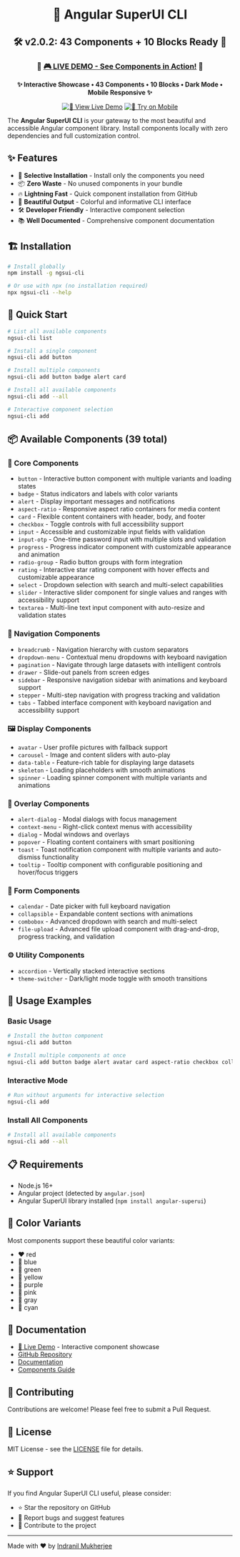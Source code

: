 <div align="center">

# 🚀 Angular SuperUI CLI

## 🛠️ **v2.0.2: 43 Components + 10 Blocks Ready** 🎯
</div>
<div align="center">

### 🌟 **[🎮 LIVE DEMO - See Components in Action!](https://angular-superui.vercel.app/)** 🌟

**✨ Interactive Showcase • 43 Components • 10 Blocks • Dark Mode • Mobile Responsive ✨**

[![🚀 View Live Demo](https://img.shields.io/badge/🚀-View%20Live%20Demo-FF6B6B?style=for-the-badge&logo=vercel&logoColor=white&labelColor=000000)](https://angular-superui.vercel.app/)
[![📱 Try on Mobile](https://img.shields.io/badge/📱-Try%20on%20Mobile-45B7D1?style=for-the-badge&logo=mobile&logoColor=white&labelColor=000000)](https://angular-superui.vercel.app/)

</div>

The **Angular SuperUI CLI** is your gateway to the most beautiful and accessible Angular component library. Install components locally with zero dependencies and full customization control.

## ✨ Features

- 🎯 **Selective Installation** - Install only the components you need
- 📦 **Zero Waste** - No unused components in your bundle
- 🔥 **Lightning Fast** - Quick component installation from GitHub
- 🎨 **Beautiful Output** - Colorful and informative CLI interface
- 🛠️ **Developer Friendly** - Interactive component selection
- 📚 **Well Documented** - Comprehensive component documentation

## 🏗️ Installation

```bash
# Install globally
npm install -g ngsui-cli

# Or use with npx (no installation required)
npx ngsui-cli --help
```

## 🚀 Quick Start

```bash
# List all available components
ngsui-cli list

# Install a single component
ngsui-cli add button

# Install multiple components
ngsui-cli add button badge alert card

# Install all available components
ngsui-cli add --all

# Interactive component selection
ngsui-cli add
```

## 📦 Available Components (39 total)

### 🎯 Core Components

- `button` - Interactive button component with multiple variants and loading states
- `badge` - Status indicators and labels with color variants
- `alert` - Display important messages and notifications
- `aspect-ratio` - Responsive aspect ratio containers for media content
- `card` - Flexible content containers with header, body, and footer
- `checkbox` - Toggle controls with full accessibility support
- `input` - Accessible and customizable input fields with validation
- `input-otp` - One-time password input with multiple slots and validation
- `progress` - Progress indicator component with customizable appearance and animation
- `radio-group` - Radio button groups with form integration
- `rating` - Interactive star rating component with hover effects and customizable appearance
- `select` - Dropdown selection with search and multi-select capabilities
- `slider` - Interactive slider component for single values and ranges with accessibility support
- `textarea` - Multi-line text input component with auto-resize and validation states

### 🧭 Navigation Components

- `breadcrumb` - Navigation hierarchy with custom separators
- `dropdown-menu` - Contextual menu dropdowns with keyboard navigation
- `pagination` - Navigate through large datasets with intelligent controls
- `drawer` - Slide-out panels from screen edges
- `sidebar` - Responsive navigation sidebar with animations and keyboard support
- `stepper` - Multi-step navigation with progress tracking and validation
- `tabs` - Tabbed interface component with keyboard navigation and accessibility support

### 🖼️ Display Components

- `avatar` - User profile pictures with fallback support
- `carousel` - Image and content sliders with auto-play
- `data-table` - Feature-rich table for displaying large datasets
- `skeleton` - Loading placeholders with smooth animations
- `spinner` - Loading spinner component with multiple variants and animations

### 💫 Overlay Components

- `alert-dialog` - Modal dialogs with focus management
- `context-menu` - Right-click context menus with accessibility
- `dialog` - Modal windows and overlays
- `popover` - Floating content containers with smart positioning
- `toast` - Toast notification component with multiple variants and auto-dismiss functionality
- `tooltip` - Tooltip component with configurable positioning and hover/focus triggers

### 🔧 Form Components

- `calendar` - Date picker with full keyboard navigation
- `collapsible` - Expandable content sections with animations
- `combobox` - Advanced dropdown with search and multi-select
- `file-upload` - Advanced file upload component with drag-and-drop, progress tracking, and validation

### ⚙️ Utility Components

- `accordion` - Vertically stacked interactive sections
- `theme-switcher` - Dark/light mode toggle with smooth transitions

## 🔧 Usage Examples

### Basic Usage
```bash
# Install the button component
ngsui-cli add button

# Install multiple components at once
ngsui-cli add button badge alert avatar card aspect-ratio checkbox collapsible theme-switcher
```

### Interactive Mode
```bash
# Run without arguments for interactive selection
ngsui-cli add
```

### Install All Components
```bash
# Install all available components
ngsui-cli add --all
```

## 📋 Requirements

- Node.js 16+ 
- Angular project (detected by `angular.json`)
- Angular SuperUI library installed (`npm install angular-superui`)

## 🎨 Color Variants

Most components support these beautiful color variants:
- ❤️ red
- 💙 blue  
- 💚 green
- 💛 yellow
- 💜 purple
- 🩷 pink
- 🤍 gray
- 🩵 cyan

## 📖 Documentation

- [🚀 Live Demo](https://angular-superui.vercel.app/) - Interactive component showcase
- [GitHub Repository](https://github.com/bhaimicrosoft/angular-superui)
- [Documentation](https://github.com/bhaimicrosoft/angular-superui/tree/main/docs)
- [Components Guide](https://github.com/bhaimicrosoft/angular-superui/tree/main/docs/components)

## 🤝 Contributing

Contributions are welcome! Please feel free to submit a Pull Request.

## 📄 License

MIT License - see the [LICENSE](LICENSE) file for details.

## ⭐ Support

If you find Angular SuperUI CLI useful, please consider:
- ⭐ Star the repository on GitHub
- 🐛 Report bugs and suggest features
- 🤝 Contribute to the project

---

Made with ❤️ by [Indranil Mukherjee](https://bhaikaju.com)
